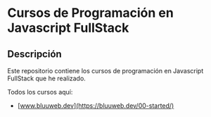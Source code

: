 # Cursos de Programación en Javascript FullStack

## Descripción

Este repositorio contiene los cursos de programación en Javascript FullStack que he realizado.

Todos los cursos aquí:

- [www.bluuweb.dev](https://bluuweb.dev/00-started/)
